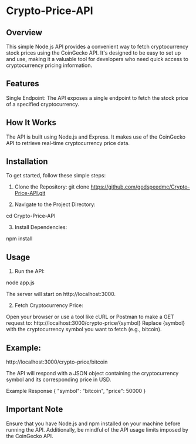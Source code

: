 # Crypto-Price-API
## Overview

This simple Node.js API provides a convenient way to fetch cryptocurrency stock prices using the CoinGecko API. It's designed to be easy to set up and use, making it a valuable tool for developers who need quick access to cryptocurrency pricing information.

## Features

Single Endpoint: The API exposes a single endpoint to fetch the stock price of a specified cryptocurrency.

## How It Works
The API is built using Node.js and Express. It makes use of the CoinGecko API to retrieve real-time cryptocurrency price data.

## Installation

To get started, follow these simple steps:

1. Clone the Repository:
git clone https://github.com/godspeedmc/Crypto-Price-API.git

2. Navigate to the Project Directory:
   
cd Crypto-Price-API

3. Install Dependencies:

npm install

## Usage

1. Run the API:

node app.js

The server will start on http://localhost:3000.

2. Fetch Cryptocurrency Price:

Open your browser or use a tool like cURL or Postman to make a GET request to:
http://localhost:3000/crypto-price/{symbol}
Replace {symbol} with the cryptocurrency symbol you want to fetch (e.g., bitcoin).

## Example:

http://localhost:3000/crypto-price/bitcoin

The API will respond with a JSON object containing the cryptocurrency symbol and its corresponding price in USD.

Example Response
{
  "symbol": "bitcoin",
  "price": 50000
}


## Important Note

Ensure that you have Node.js and npm installed on your machine before running the API. Additionally, be mindful of the API usage limits imposed by the CoinGecko API.
